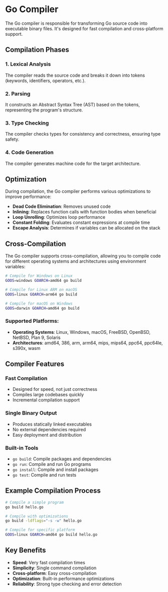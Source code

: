 # Go Compiler

The Go compiler is responsible for transforming Go source code into executable binary files. It's designed for fast compilation and cross-platform support.

## Compilation Phases

### 1. Lexical Analysis
The compiler reads the source code and breaks it down into tokens (keywords, identifiers, operators, etc.).

### 2. Parsing
It constructs an Abstract Syntax Tree (AST) based on the tokens, representing the program's structure.

### 3. Type Checking
The compiler checks types for consistency and correctness, ensuring type safety.

### 4. Code Generation
The compiler generates machine code for the target architecture.

## Optimization

During compilation, the Go compiler performs various optimizations to improve performance:

- **Dead Code Elimination**: Removes unused code
- **Inlining**: Replaces function calls with function bodies when beneficial
- **Loop Unrolling**: Optimizes loop performance
- **Constant Folding**: Evaluates constant expressions at compile time
- **Escape Analysis**: Determines if variables can be allocated on the stack

## Cross-Compilation

The Go compiler supports cross-compilation, allowing you to compile code for different operating systems and architectures using environment variables:

```bash
# Compile for Windows on Linux
GOOS=windows GOARCH=amd64 go build

# Compile for Linux ARM on macOS
GOOS=linux GOARCH=arm64 go build

# Compile for macOS on Windows
GOOS=darwin GOARCH=amd64 go build
```

### Supported Platforms:

- **Operating Systems**: Linux, Windows, macOS, FreeBSD, OpenBSD, NetBSD, Plan 9, Solaris
- **Architectures**: amd64, 386, arm, arm64, mips, mips64, ppc64, ppc64le, s390x, wasm

## Compiler Features

### Fast Compilation
- Designed for speed, not just correctness
- Compiles large codebases quickly
- Incremental compilation support

### Single Binary Output
- Produces statically linked executables
- No external dependencies required
- Easy deployment and distribution

### Built-in Tools
- `go build`: Compile packages and dependencies
- `go run`: Compile and run Go programs
- `go install`: Compile and install packages
- `go test`: Compile and run tests

## Example Compilation Process

```bash
# Compile a simple program
go build hello.go

# Compile with optimizations
go build -ldflags="-s -w" hello.go

# Compile for specific platform
GOOS=linux GOARCH=amd64 go build hello.go
```

## Key Benefits

- **Speed**: Very fast compilation times
- **Simplicity**: Single command compilation
- **Cross-platform**: Easy cross-compilation
- **Optimization**: Built-in performance optimizations
- **Reliability**: Strong type checking and error detection
